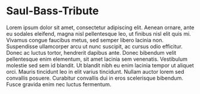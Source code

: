 # Saul-Bass-Tribute
Lorem ipsum dolor sit amet, consectetur adipiscing elit. Aenean ornare, ante eu sodales eleifend, magna nisl pellentesque leo, ut finibus nisl elit quis mi. Vivamus congue faucibus metus, sed semper libero lacinia non. Suspendisse ullamcorper arcu ut nunc suscipit, ac cursus odio efficitur. Donec ac luctus tortor, hendrerit dapibus ante. Donec bibendum velit pellentesque enim elementum, sit amet lacinia sem venenatis. Vestibulum molestie sed sem id blandit. Ut blandit nibh eu enim lacinia tempor ut aliquet orci. Mauris tincidunt leo in elit varius tincidunt. Nullam auctor lorem sed convallis posuere. Curabitur convallis dui in eros scelerisque bibendum. Fusce gravida enim nec luctus fermentum.
